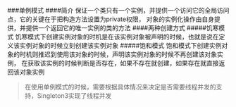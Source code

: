 ###单例模式
####简介
    保证一个类只有一个实例，并提供一个访问它的全局访问点，它的关键在于把构造方法设置为private权限，
    对象的实例化操作由自身提供，并提供一个返回它的唯一实例的类的方法
####两种创建方式
#####饥寒模式
    饥寒模式下创建实例对象的时机是在该实例对象被声明的时候，也就是说在定义该实例对象的时候立刻创建该实例对象
#####饱和模式
    饱和模式下创建实例对象的时机则推迟到使用该对象的时候，声明该实例对象的时候不再创建该对象实例，
    在获取该实例的时候判断是否存在，如果不存在就创建，如果存在就直接返回该对象实例
>在使用单例模式的时候，需要根据具体情况来决定是否需要线程并发的支持，Singleton3实现了线程并发